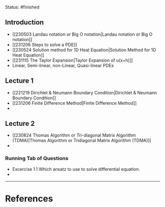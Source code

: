 Status: #finished 
## Introduction
- [[230503 Landau notation or Big O notation|Landau notation or Big O notation]]
- [[231206 Steps to solve a PDE]]
- [[230524 Solution method for 1D Heat Equation|Solution Method for 1D Heat Equation]]
- [[231115  The Taylor Expansion|Taylor Expansion of u(x+h)]]
- Linear, Semi-linear, non-Linear, Quasi-linear PDEs
## Lecture 1
- [[221219 Dirichlet & Neumann Boundary Condition|Dirichlet & Neumann Boundary Condition]]
- [[231206 Finite Difference Method|Finite Difference Method]]
- 
## Lecture 2
- [[230824 Thomas Algorithm or Tri-diagonal Matrix Algorithm (TDMA)|Thomas Algorithm or Tridiagonal Matrix Algorithm (TDMA)]]
- 
### Running Tab of Questions
- Excercise 1.1 Which ansatz to use to solve differential equation. 
- 


---
# References
